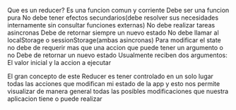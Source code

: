 Que es un reducer?
Es una funcion comun y corriente
Debe ser una funcion pura
No debe tener efectos secundarios(debe resolver sus necesidades internamente sin consultar funciones externas)
No debe realizar tareas asincronas
Debe de retornar siempre un nuevo estado
No debe llamar al localStorage o sessionStorage(ambas asincronas)
Para modificar el state no debe de requerir mas que una accion que puede tener un argumento o no
Debe de retornar un nuevo estado
Usualmente reciben dos argumentos: El valor inicial y la accion a ejecutar

El gran concepto de este Reducer es tener controlado en un solo lugar todas las acciones que modifican mi estado de la app y esto nos permite visualizar de
manera general todas las posibles modificaciones que nuestra aplicacion tiene o puede realizar
